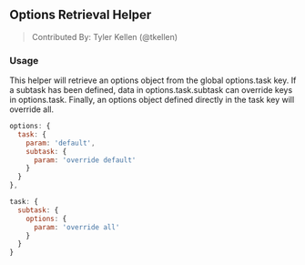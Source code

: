## Options Retrieval Helper
> Contributed By: Tyler Kellen (@tkellen)

### Usage

This helper will retrieve an options object from the global options.task key. If a subtask has been defined, data in options.task.subtask can override keys in options.task. Finally, an options object defined directly in the task key will override all.

``` javascript
options: {
  task: {
    param: 'default',
    subtask: {
      param: 'override default'
    }
  }
},

task: {
  subtask: {
    options: {
      param: 'override all'
    }
  }
}
```
